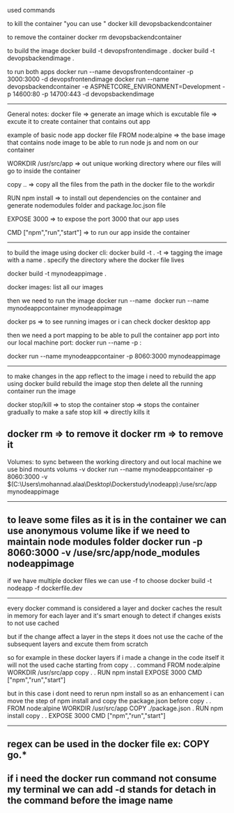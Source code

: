 used commands

to kill the container "you can use "
docker kill devopsbackendcontainer 

to remove the container
docker rm devopsbackendcontainer

to build the image
docker build -t devopsfrontendimage  .
docker build -t devopsbackendimage .

to run both apps
docker run --name devopsfrontendcontainer -p 3000:3000 -d  devopsfrontendimage
docker run --name devopsbackendcontainer -e ASPNETCORE_ENVIRONMENT=Development -p 14600:80 -p 14700:443 -d devopsbackendimage

-------------------------------------------------------------------------------
General notes:
docker file => generate an image which is excutable file => excute it to create container that contains out app

example of basic node app docker file
FROM node:alpine => the base image that contains node image to be able to run node js and nom on our container

WORKDIR /usr/src/app => out unique working directory where our files will go to inside the container

copy .. => copy all the files from the path in the docker file to the workdir

RUN npm install => to install out dependencies on the container and generate nodemodules folder and package.loc.json file

EXPOSE 3000 => to expose the port 3000 that our app uses

CMD ["npm","run","start"] => to run our app inside the container

-----------------------------------

to build the image using docker cli:
docker build -t <imagename> .
-t => tagging the image with a name
. specify the directory where the docker file lives

docker build -t mynodeappimage .

docker images: list all our images

then we need to run the image
docker run --name <container name> <image name>
docker run --name mynodeappcontainer mynodeappimage

docker ps => to see running images or i can check docker desktop app

then we need a port mapping to be able to pull the container app port into our local machine port:
docker run --name <containername> -p <localport>:<containerapp port>  <imagename>

docker run --name mynodeappcontainer -p 8060:3000  mynodeappimage

-----------------------------------------------------
to make changes in the app reflect to the image i need to rebuild the app using docker build
rebuild the image
stop then delete all the running container
run the image

docker stop/kill <containername> => to stop the container
stop => stops the container gradually to make a safe stop
kill => directly kills it

docker rm <containername> => to remove it
docker rm <imagename> => to remove it
------------------------------------------------------
Volumes:
to sync between the working directory and out local machine we use bind mounts volums -v
docker run --name mynodeappcontainer -p 8060:3000 -v $(C:\Users\mohannad.alaa\Desktop\Dockerstudy\nodeapp):/use/src/app  mynodeappimage

----------------------------------------------------------
to leave some files as it is in the container we can use anonymous volume like if we need to maintain  node modules folder
docker run -p 8060:3000 -v /use/src/app/node_modules nodeappimage
-----------------------------------------------------------
if we have multiple docker files we can use -f to choose
docker build -t nodeapp -f dockerfile.dev

---------------------------------------------------------
every docker command is considered a layer and docker caches the result in memory for each layer and it's smart enough to detect if changes exists to not use cached

but if the change affect a layer in the steps it does not use the cache of the subsequent layers and excute them from scratch

so for example in these docker layers if i made a change in the code itself it will not the used cache starting from copy . . command
FROM node:alpine
WORKDIR /usr/src/app
copy . .
RUN npm install
EXPOSE 3000
CMD ["npm","run","start"]

but in this case i dont need to rerun npm install so as an enhancement i can move the step of npm install and copy the package.json before copy . .
FROM node:alpine
WORKDIR /usr/src/app
COPY ./package.json .
RUN npm install
copy . .
EXPOSE 3000
CMD ["npm","run","start"]

--------------------------------------
regex can be used in the docker file ex: COPY go.*
----------------------------------------
if i need the docker run command not consume my terminal we can add -d stands for detach in the command before the image name
------------------------------------------
